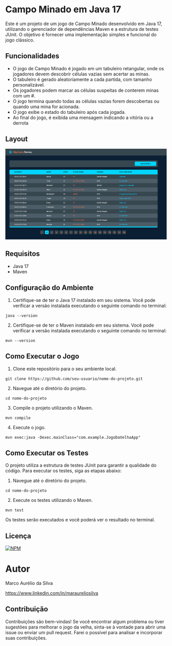 # Campo Minado em Java 17

Este é um projeto de um jogo de Campo Minado desenvolvido em Java 17, utilizando o gerenciador de dependências Maven e a estrutura de testes JUnit. 
O objetivo é fornecer uma implementação simples e funcional do jogo clássico.

## Funcionalidades

- O jogo de Campo Minado é jogado em um tabuleiro retangular, onde os jogadores devem descobrir células vazias sem acertar as minas.
- O tabuleiro é gerado aleatoriamente a cada partida, com tamanho personalizável.
- Os jogadores podem marcar as células suspeitas de conterem minas com um #.
- O jogo termina quando todas as células vazias forem descobertas ou quando uma mina for acionada.
- O jogo exibe o estado do tabuleiro após cada jogada.
- Ao final do jogo, é exibida uma mensagem indicando a vitória ou a derrota

## Layout
![Web 1](https://github.com/acenelio/assets/raw/main/sds1/web1.png)

## Requisitos

- Java 17
- Maven

## Configuração do Ambiente

1. Certifique-se de ter o Java 17 instalado em seu sistema. Você pode verificar a versão instalada executando o seguinte comando no terminal:

```shell
java --version
```
2. Certifique-se de ter o Maven instalado em seu sistema. Você pode verificar a versão instalada executando o seguinte comando no terminal:

```shell
mvn --version
```

## Como Executar o Jogo

1. Clone este repositório para o seu ambiente local.

```shell
git clone https://github.com/seu-usuario/nome-do-projeto.git
```

2. Navegue até o diretório do projeto.
```shell
cd nome-do-projeto
```

3. Compile o projeto utilizando o Maven.
```shell
mvn compile
```

4. Execute o jogo.
```shell
mvn exec:java -Dexec.mainClass="com.example.JogoDaVelhaApp"
```

## Como Executar os Testes

O projeto utiliza a estrutura de testes JUnit para garantir a qualidade do código. Para executar os testes, siga as etapas abaixo:

1. Navegue até o diretório do projeto.
```shell
cd nome-do-projeto
```

2. Execute os testes utilizando o Maven.
```shell
mvn test
```
Os testes serão executados e você poderá ver o resultado no terminal.

## Licença
[![NPM](https://img.shields.io/npm/l/react)](https://github.com/devsuperior/sds1-wmazoni/blob/master/LICENSE)

# Autor

Marco Aurélio da Silva

https://www.linkedin.com/in/maraureliosilva

## Contribuição

Contribuições são bem-vindas! Se você encontrar algum problema ou tiver sugestões para melhorar o jogo da velha, sinta-se à vontade para abrir uma issue ou enviar um pull request. Farei o possível para analisar e incorporar suas contribuições. 
